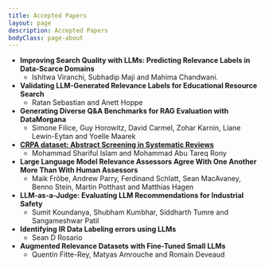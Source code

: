 ```yaml
---
title: Accepted Papers
layout: page
description: Accepted Papers
bodyClass: page-about
---
```


- __Improving Search Quality with LLMs: Predicting Relevance Labels in Data-Scarce Domains__
    * Ishitwa Viranchi, Subhadip Maji and Mahima Chandwani. 
- __Validating LLM-Generated Relevance Labels for Educational Resource Search__
    * Ratan Sebastian and Anett Hoppe
- __Generating Diverse Q&A Benchmarks for RAG Evaluation with DataMorgana__
    * Simone Filice, Guy Horowitz, David Carmel, Zohar Karnin, Liane Lewin-Eytan and Yoelle Maarek
- __[CRPA dataset: Abstract Screening in Systematic Reviews](https://www.researchgate.net/publication/389909158_CRPA_Dataset_Abstract_Screening_in_Systematic_Reviews)__
    * Mohammad Shariful Islam and Mohammad Abu Tareq Rony
- __Large Language Model Relevance Assessors Agree With One Another More Than With Human Assessors__
    * Maik Fröbe, Andrew Parry, Ferdinand Schlatt, Sean MacAvaney, Benno Stein, Martin Potthast and Matthias Hagen
- __LLM-as-a-Judge: Evaluating LLM Recommendations for Industrial Safety__
    * Sumit Koundanya, Shubham Kumbhar, Siddharth Tumre and Sangameshwar Patil
- __Identifying IR Data Labeling errors using LLMs__
    * Sean D Rosario
- __Augmented Relevance Datasets with Fine-Tuned Small LLMs__
    * Quentin Fitte-Rey, Matyas Amrouche and Romain Deveaud